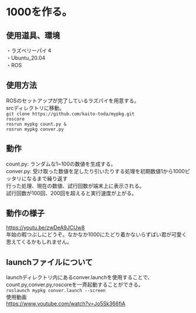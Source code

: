 # 1000を作る。
## 使用道具、環境
・ラズベリーパイ４  
・Ubuntu_20.04  
・ROS  

## 使用方法
ROSのセットアップが完了しているラズパイを用意する。  
srcディレクトリに移動。  
`git clone https://github.com/kaito-toda/mypkg.git`  
`roscore`  
`rosrun mypkg count.py &`  
`rosrun mypkg conver.py`  

## 動作
count.py: ランダムな1~100の数値を生成する。   
conver.py: 受け取った数値を足したり引いたりする処理を初期数値1から1000ピッタリになるまで繰り返す  
行った処理、現在の数値、試行回数が端末上に表示される。  
試行回数が100回、200回を超えると実行速度が上がる。  

## 動作の様子
<https://youtu.be/zwDeA9JCUw8>  
年始の暇つぶしにどうぞ。なかなか1000にたどり着かないらずぱい君が可愛く思えてくるかもしれません。  

## launchファイルについて
launchディレクトリ内にあるconver.launchを使用することで、count.py,conver.py,roscoreを一斉起動することができる。  
`roslaunch mypkg conver.launch --screen`  
使用動画  
<https://www.youtube.com/watch?v=Jo5Sk366fiA>  
